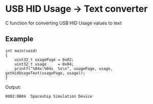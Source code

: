 # USB HID Usage → Text converter

C function for converting USB HID Usage values to text

## Example

    int main(void)
    {
        uint32_t usagePage = 0x02;
        uint32_t usage     = 0x04;
        printf("%04x:%04x  %s\n", usagePage, usage, getHidUsageText(usagePage, usage));
    }

Output:

    0002:0004  Spaceship Simulation Device
